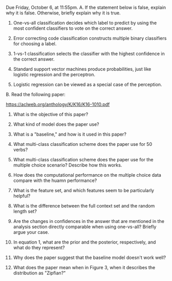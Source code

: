 Due Friday, October 6, at 11:55pm.
A. If the statement below is false, explain why it is false.  Otherwise, briefly explain why it is true.

1.  One-vs-all classification decides which label to predict by using the most confident classifiers to vote on the correct answer.

2.  Error correcting code classification constructs multiple binary classifiers for choosing a label.

3. 1-vs-1 classification selects the classifier with the highest confidence in the correct answer.

4. Standard support vector machines produce probabilities, just like logistic regression and the perceptron.

5. Logistic regression can be viewed as a special case of the perception.

B. Read the following paper:

https://aclweb.org/anthology/K/K16/K16-1010.pdf

1. What is the objective of this paper?

2. What kind of model does the paper use?

3. What is a "baseline," and how is it used in this paper?

4. What multi-class classification scheme does the paper use for 50 verbs?

5. What multi-class classification scheme does the paper use for the multiple choice scenario?  Describe how this works.

6. How does the computational performance on the multiple choice data compare with the huamn performance?

7. What is the feature set, and which features seem to be particularly helpful?

8. What is the difference between the full context set and the random length set?

9. Are the changes in confidences in the answer that are mentioned in the analysis section directly comparable when using one-vs-all?  Briefly argue your case.

10. In equation 1, what are the prior and the posterior, respectively, and what do they represent? 

11. Why does the paper suggest that the baseline model doesn't work well?

12. What does the paper mean when in Figure 3, when it describes the distribution as "Zipfian?"
  
